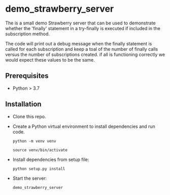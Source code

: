 # demo_strawberry_server
The is a small demo Strawberry server that can be used to demonstrate whether the 'finally' statement in a try-finally is executed if included in 
the subscription method.

The code will print out a debug message when the finally statement is called for each subscription and keep a toal of the number of finally calls
 versus the number of subscriptions created. if all is functioning correctly we would expect these values to be the same.
 
 ## Prerequisites 
 - Python > 3.7
 
 ## Installation
 - Clone this repo.
 - Create a Python virtual environment to install dependencies and run code.
 
    `python -m venv venv`
    
    `source venv/bin/activate`
- Install dependencies from setup file:

  `python setup.py install`
  
- Start the server:

  `demo_strawberry_server`
